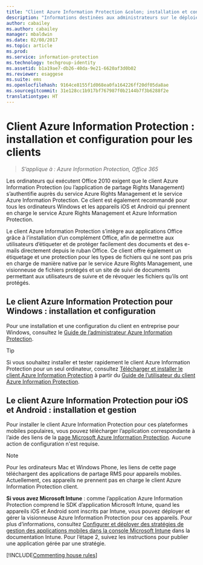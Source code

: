 ```yaml
---
title: "Client Azure Information Protection &colon; installation et configuration"
description: "Informations destinées aux administrateurs sur le déploiement du client Azure Information Protection sur les ordinateurs et appareils mobiles Windows."
author: cabailey
ms.author: cabailey
manager: mbaldwin
ms.date: 02/08/2017
ms.topic: article
ms.prod: 
ms.service: information-protection
ms.technology: techgroup-identity
ms.assetid: b1a19ae7-db26-40da-9e21-6620af3d0b02
ms.reviewer: esaggese
ms.suite: ems
ms.openlocfilehash: 9164ce8155f1d068ea0fa164226ff20df05da8ae
ms.sourcegitcommit: 31e128cc1b917bf767987f0b2144b7f3b6288f2e
translationtype: HT
---
```

# <a name="azure-information-protection-client-installation-and-configuration-for-clients"></a>Client Azure Information Protection : installation et configuration pour les clients

>*S’applique à : Azure Information Protection, Office 365*

Les ordinateurs qui exécutent Office 2010 exigent que le client Azure Information Protection (ou l’application de partage Rights Management) s’authentifie auprès du service Azure Rights Management et le service Azure Information Protection. Ce client est également recommandé pour tous les ordinateurs Windows et les appareils iOS et Android qui prennent en charge le service Azure Rights Management et Azure Information Protection. 

Le client Azure Information Protection s’intègre aux applications Office grâce à l’installation d’un complément Office, afin de permettre aux utilisateurs d’étiqueter et de protéger facilement des documents et des e-mails directement depuis le ruban Office. Ce client offre également un étiquetage et une protection pour les types de fichiers qui ne sont pas pris en charge de manière native par le service Azure Rights Management, une visionneuse de fichiers protégés et un site de suivi de documents permettant aux utilisateurs de suivre et de révoquer les fichiers qu’ils ont protégés.

## <a name="the-azure-information-protection-client-for-windows-installation-and-configuration"></a>Le client Azure Information Protection pour Windows : installation et configuration
Pour une installation et une configuration du client en entreprise pour Windows, consultez le [Guide de l’administrateur Azure Information Protection](../rms-client/client-admin-guide.md).

> [!TIP]
> Si vous souhaitez installer et tester rapidement le client Azure Information Protection pour un seul ordinateur, consultez [Télécharger et installer le client Azure Information Protection](../rms-client/install-client-app.md) à partir du [Guide de l’utilisateur du client Azure Information Protection](../rms-client/client-user-guide.md).

## <a name="the-azure-information-protection-client-for-ios-and-android-installation-and-management"></a>Le client Azure Information Protection pour iOS et Android : installation et gestion
Pour installer le client Azure Information Protection pour ces plateformes mobiles populaires, vous pouvez télécharger l’application correspondante à l’aide des liens de la [page Microsoft Azure Information Protection](http://go.microsoft.com/fwlink/?LinkId=303970). Aucune action de configuration n'est requise.

> [!NOTE]
> Pour les ordinateurs Mac et Windows Phone, les liens de cette page téléchargent des applications de partage RMS pour appareils mobiles. Actuellement, ces appareils ne prennent pas en charge le client Azure Information Protection client.

**Si vous avez Microsoft Intune** : comme l’application Azure Information Protection comprend le SDK d’application Microsoft Intune, quand les appareils iOS et Android sont inscrits par Intune, vous pouvez déployer et gérer la visionneuse Azure Information Protection pour ces appareils. Pour plus d’informations, consultez [Configurer et déployer des stratégies de gestion des applications mobiles dans la console Microsoft Intune](/intune/deploy-use/configure-and-deploy-mobile-application-management-policies-in-the-microsoft-intune-console) dans la documentation Intune. Pour l’étape 2, suivez les instructions pour publier une application gérée par une stratégie.

[!INCLUDE[Commenting house rules](../includes/houserules.md)]



